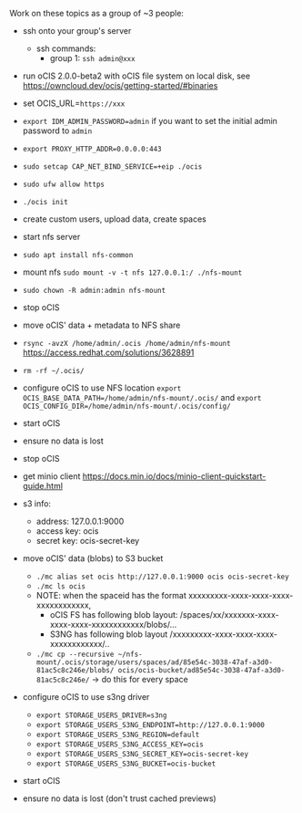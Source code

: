 Work on these topics as a group of ~3 people:

- ssh onto your group's server
  - ssh commands:
    - group 1: `ssh admin@xxx`

- run oCIS 2.0.0-beta2 with oCIS file system on local disk, see https://owncloud.dev/ocis/getting-started/#binaries
- set OCIS_URL=`https://xxx`
- `export IDM_ADMIN_PASSWORD=admin` if you want to set the initial admin password to `admin`
- `export PROXY_HTTP_ADDR=0.0.0.0:443`
- `sudo setcap CAP_NET_BIND_SERVICE=+eip ./ocis`
- `sudo ufw allow https`
- `./ocis init`
- create custom users, upload data, create spaces

- start nfs server
- `sudo apt install nfs-common`
- mount nfs `sudo mount -v -t nfs 127.0.0.1:/ ./nfs-mount`
- `sudo chown -R admin:admin nfs-mount`

- stop oCIS
- move oCIS' data + metadata to NFS share
- `rsync -avzX /home/admin/.ocis /home/admin/nfs-mount` https://access.redhat.com/solutions/3628891
- `rm -rf ~/.ocis/`
- configure oCIS to use NFS location `export OCIS_BASE_DATA_PATH=/home/admin/nfs-mount/.ocis/` and `export OCIS_CONFIG_DIR=/home/admin/nfs-mount/.ocis/config/`
- start oCIS
- ensure no data is lost

- stop oCIS
- get minio client https://docs.min.io/docs/minio-client-quickstart-guide.html
- s3 info:
  - address: 127.0.0.1:9000
  - access key: ocis
  - secret key: ocis-secret-key

- move oCIS' data (blobs) to S3 bucket
  - `./mc alias set ocis http://127.0.0.1:9000 ocis ocis-secret-key`
  - `./mc ls ocis`
  - NOTE: when the spaceid has the format xxxxxxxxx-xxxx-xxxx-xxxx-xxxxxxxxxxxx,
    - oCIS FS has following blob layout: <root>/spaces/xx/xxxxxxx-xxxx-xxxx-xxxx-xxxxxxxxxxxx/blobs/...
    - S3NG has following blob layout <root>/xxxxxxxxx-xxxx-xxxx-xxxx-xxxxxxxxxxxx/..
  - `./mc cp --recursive ~/nfs-mount/.ocis/storage/users/spaces/ad/85e54c-3038-47af-a3d0-81ac5c8c246e/blobs/ ocis/ocis-bucket/ad85e54c-3038-47af-a3d0-81ac5c8c246e/` -> do this for every space
- configure oCIS to use s3ng driver
  - `export STORAGE_USERS_DRIVER=s3ng`
  - `export STORAGE_USERS_S3NG_ENDPOINT=http://127.0.0.1:9000`
  - `export STORAGE_USERS_S3NG_REGION=default`
  - `export STORAGE_USERS_S3NG_ACCESS_KEY=ocis`
  - `export STORAGE_USERS_S3NG_SECRET_KEY=ocis-secret-key`
  - `export STORAGE_USERS_S3NG_BUCKET=ocis-bucket`
- start oCIS
- ensure no data is lost (don't trust cached previews)
